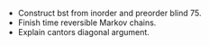 - Construct bst from inorder and preorder blind 75.
- Finish time reversible Markov chains. 
- Explain cantors diagonal argument.
